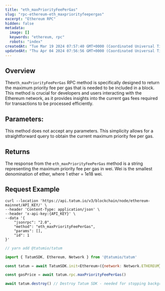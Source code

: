 ```yaml
---
title: "eth_maxPriorityFeePerGas"
slug: "rpc-ethereum-eth_maxpriorityfeepergas"
excerpt: "Ethereum RPC"
hidden: false
metadata: 
  image: []
  keywords: "ethereum, rpc"
  robots: "index"
createdAt: "Tue Mar 19 2024 07:57:40 GMT+0000 (Coordinated Universal Time)"
updatedAt: "Thu Apr 04 2024 07:56:56 GMT+0000 (Coordinated Universal Time)"
---
```

## Overview

The`eth_maxPriorityFeePerGas` RPC method is  specifically designed to return the maximum priority fee per gas that is needed to be included in a block. This method is crucial for developers and users interacting with the Ethereum network, as it provides insights into the current gas fees required for transactions to be processed efficiently.

## Parameters:

This method does not accept any parameters. This simplicity allows for a straightforward query to obtain the current maximum priority fee per gas.

## Returns

The response from the `eth_maxPriorityFeePerGas` method is a string representing the maximum priority fee per gas in wei. Wei is the smallest denomination of ether, where 1 ether = 1e18 wei.

## Request Example

```curl cURL
curl --location 'https://api.tatum.io/v3/blockchain/node/ethereum-mainnet/API_KEY/' \
--header 'Content-Type: application/json' \
--header 'x-api-key:{API_KEY}' \
--data '{
    "jsonrpc": "2.0",
    "method": "eth_maxPriorityFeePerGas",
    "params": [],
    "id": 1
}'

```
```javascript JS SDK
// yarn add @tatumio/tatum

import { TatumSDK, Ethereum, Network } from '@tatumio/tatum'

const tatum = await TatumSDK.init<Ethereum>({network: Network.ETHEREUM})

const gasPrice = await tatum.rpc.maxPriorityFeePerGas()

await tatum.destroy() // Destroy Tatum SDK - needed for stopping background jobs
```
